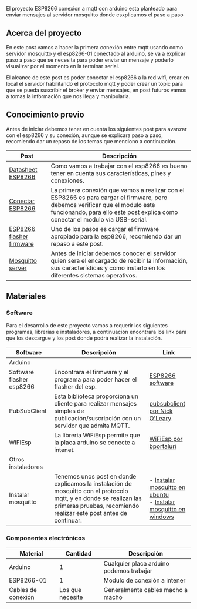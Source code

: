 El proyecto ESP8266 conexion a mqtt con arduino esta planteado para enviar mensajes al servidor mosquitto donde esxplicamos el paso a paso

## Acerca del proyecto

En este post vamos a hacer la primera conexión entre mqtt usando como servidor mosquitto y el esp8266-01 conectado al arduino, se va a explicar paso a paso que se necesita para poder enviar un mensaje y poderlo visualizar por el momento en la terminar serial.

El alcance de este post es poder conectar el esp8266 a la red wifi, crear en local el servidor habilitando el protocolo mqtt y poder crear un topic para que se pueda suscribir el broker y enviar mensajes, en post futuros vamos a tomas la información que nos llega y manipularla.

## Conocimiento previo

Antes de iniciar debemos tener en cuenta los siguientes post para avanzar con el esp8266 y su conexión, aunque se explicara paso a paso, recomiendo dar un repaso de los temas que menciono a continuación.

|Post|Descripción|
|---|---|
|[Datasheet ESP8266](http://codigoelectronica.com/blog/esp8266-esp01-datasheet)|Como vamos a trabajar con el esp8266 es bueno tener en cuenta sus características, pines y conexiones.|
|[Conectar ESP8266](http://codigoelectronica.com/blog/conectar-esp8266-esp-01)|La primera conexión que vamos a realizar con el ESP8266 es para cargar el firmware, pero debemos verificar que el modulo este funcionando, para ello este post explica como conectar el modulo vía USB-serial.|
|[ESP8266 flasher firmware](http://codigoelectronica.com/blog/esp8266-flasher-firmware)|Uno de los pasos es cargar el firmware apropiado para la esp8266, recomiendo dar un repaso a este post.|
|[Mosquitto server](http://codigoelectronica.com/blog/mosquitto-server)|Antes de iniciar debemos conocer el servidor quien sera el encargado de recibir la información, sus características y como instarlo en los diferentes sistemas operativos.|

## Materiales

### Software

Para el desarrollo de este proyecto vamos a requerir los siguientes programas, librerías e instaladores, a continuación encontrara los link para que los descargue y los post donde podrá realizar la instalación.

|Software|Descripción|Link|
|---|---|---|
|Arduino|   |   |
|Software flasher esp8266|Encontrara el firmware y el programa para poder hacer el flasher del esp.|[ESP8266 software](https://github.com/codigoelectronica/esp8266-software)|
|PubSubClient|Esta biblioteca proporciona un cliente para realizar mensajes simples de publicación/suscripción con un servidor que admita MQTT.|[pubsubclient por Nick O'Leary](https://pubsubclient.knolleary.net/)|
|WiFiEsp|La líbreria WiFiEsp permite que la placa arduino se conecte a intenet.|[WiFiEsp por bportaluri](https://github.com/bportaluri/WiFiEsp)|
|Otros instaladores|   |   |
|Instalar mosquitto|Tenemos unos post en donde explicamos la instalación de mosquitto con el protocolo mqtt, y en donde se realizan las primeras pruebas, recomiendo realizar este post antes de continuar.|- [Instalar mosquitto en ubuntu](http://codigoelectronica.com/blog/instalar-mosquitto-ubuntu)<br>- [Instalar mosquitto en windows](http://codigoelectronica.com/blog/instalar-mosquitto-windows)|

### Componentes electrónicos

|Material|Cantidad|Descripción|
|---|---|---|
|Arduino|1|Cualquier placa arduino podemos trabajar|
|ESP8266-01|1|Modulo de conexión a intener|
|Cables de conexión|Los que necesite|Generalmente cables macho a macho|